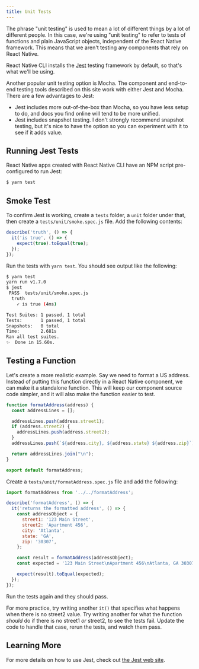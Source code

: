 ```yaml
---
title: Unit Tests
---
```


The phrase "unit testing" is used to mean a lot of different things by a lot of different people. In this case, we're using "unit testing" to refer to tests of functions and plain JavaScript objects, independent of the React Native framework. This means that we aren't testing any components that rely on React Native.

React Native CLI installs the [Jest][jest] testing framework by default, so that's what we'll be using.

Another popular unit testing option is Mocha. The component and end-to-end testing tools described on this site work with either Jest and Mocha. There are a few advantages to Jest:

- Jest includes more out-of-the-box than Mocha, so you have less setup to do, and docs you find online will tend to be more unified.
- Jest includes snapshot testing. I don't strongly recommend snapshot testing, but it's nice to have the option so you can experiment with it to see if it adds value.

## Running Jest Tests

React Native apps created with React Native CLI have an NPM script pre-configured to run Jest:

```bash
$ yarn test
```

## Smoke Test

To confirm Jest is working, create a `tests` folder, a `unit` folder under that, then create a `tests/unit/smoke.spec.js` file. Add the following contents:

```javascript
describe('truth', () => {
  it('is true', () => {
    expect(true).toEqual(true);
  });
});
```

Run the tests with `yarn test`. You should see output like the following:

```bash
$ yarn test
yarn run v1.7.0
$ jest
 PASS  tests/unit/smoke.spec.js
  truth
    ✓ is true (4ms)

Test Suites: 1 passed, 1 total
Tests:       1 passed, 1 total
Snapshots:   0 total
Time:        2.681s
Ran all test suites.
✨  Done in 15.60s.
```

## Testing a Function

Let's create a more realistic example. Say we need to format a US address. Instead of putting this function directly in a React Native component, we can make it a standalone function. This will keep our component source code simpler, and it will also make the function easier to test.

```javascript
function formatAddress(address) {
  const addressLines = [];

  addressLines.push(address.street1);
  if (address.street2) {
    addressLines.push(address.street2);
  }
  addressLines.push(`${address.city}, ${address.state} ${address.zip}`);

  return addressLines.join("\n");
}

export default formatAddress;
```

Create a `tests/unit/formatAddress.spec.js` file and add the following:

```javascript
import formatAddress from '../../formatAddress';

describe('formatAddress', () => {
  it('returns the formatted address', () => {
    const addressObject = {
      street1: '123 Main Street',
      street2: 'Apartment 456',
      city: 'Atlanta',
      state: 'GA',
      zip: '30307',
    };

    const result = formatAddress(addressObject);
    const expected = '123 Main Street\nApartment 456\nAtlanta, GA 30307';

    expect(result).toEqual(expected);
  });
});
```

Run the tests again and they should pass.

For more practice, try writing another `it()` that specifies what happens when there is no street2 value. Try writing another for what the function *should* do if there is no street1 *or* street2, to see the tests fail. Update the code to handle that case, rerun the tests, and watch them pass.

## Learning More

For more details on how to use Jest, check out [the Jest web site][jest].

[jest]: https://jestjs.io/
